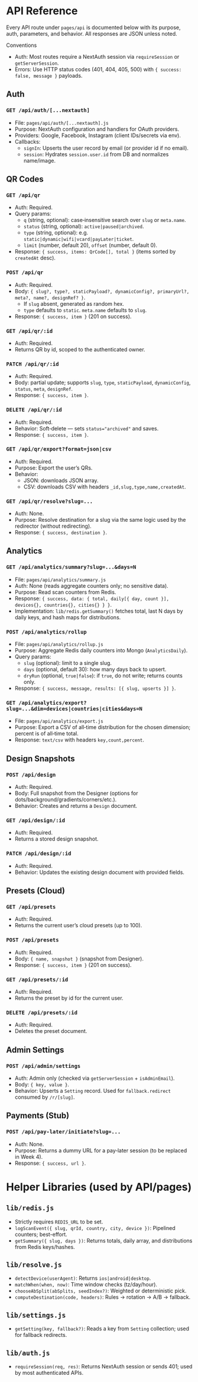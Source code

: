 # API Reference

Every API route under `pages/api` is documented below with its purpose, auth, parameters, and behavior. All responses are JSON unless noted.

Conventions
- Auth: Most routes require a NextAuth session via `requireSession` or `getServerSession`.
- Errors: Use HTTP status codes (401, 404, 405, 500) with `{ success: false, message }` payloads.

## Auth

### `GET /api/auth/[...nextauth]`
- File: `pages/api/auth/[...nextauth].js`
- Purpose: NextAuth configuration and handlers for OAuth providers.
- Providers: Google, Facebook, Instagram (client IDs/secrets via env).
- Callbacks:
  - `signIn`: Upserts the user record by email (or provider id if no email).
  - `session`: Hydrates `session.user.id` from DB and normalizes name/image.

## QR Codes

### `GET /api/qr`
- Auth: Required.
- Query params:
  - `q` (string, optional): case‑insensitive search over `slug` or `meta.name`.
  - `status` (string, optional): `active|paused|archived`.
  - `type` (string, optional): e.g. `static|dynamic|wifi|vcard|payLater|ticket`.
  - `limit` (number, default 20), `offset` (number, default 0).
- Response: `{ success, items: QrCode[], total }` (items sorted by `createdAt` desc).

### `POST /api/qr`
- Auth: Required.
- Body: `{ slug?, type?, staticPayload?, dynamicConfig?, primaryUrl?, meta?, name?, designRef? }`.
  - If `slug` absent, generated as random hex.
  - `type` defaults to `static`. `meta.name` defaults to `slug`.
- Response: `{ success, item }` (201 on success).

### `GET /api/qr/:id`
- Auth: Required.
- Returns QR by id, scoped to the authenticated owner.

### `PATCH /api/qr/:id`
- Auth: Required.
- Body: partial update; supports `slug`, `type`, `staticPayload`, `dynamicConfig`, `status`, `meta`, `designRef`.
- Response: `{ success, item }`.

### `DELETE /api/qr/:id`
- Auth: Required.
- Behavior: Soft‑delete — sets `status="archived"` and saves.
- Response: `{ success, item }`.

### `GET /api/qr/export?format=json|csv`
- Auth: Required.
- Purpose: Export the user’s QRs.
- Behavior:
  - JSON: downloads JSON array.
  - CSV: downloads CSV with headers `_id,slug,type,name,createdAt`.

### `GET /api/qr/resolve?slug=...`
- Auth: None.
- Purpose: Resolve destination for a slug via the same logic used by the redirector (without redirecting).
- Response: `{ success, destination }`.

## Analytics

### `GET /api/analytics/summary?slug=...&days=N`
- File: `pages/api/analytics/summary.js`
- Auth: None (reads aggregate counters only; no sensitive data).
- Purpose: Read scan counters from Redis.
- Response: `{ success, data: { total, daily[{ day, count }], devices{}, countries{}, cities{} } }`.
- Implementation: `lib/redis.getSummary()` fetches total, last N days by daily keys, and hash maps for distributions.

### `POST /api/analytics/rollup`
- File: `pages/api/analytics/rollup.js`
- Purpose: Aggregate Redis daily counters into Mongo (`AnalyticsDaily`).
- Query params:
  - `slug` (optional): limit to a single slug.
  - `days` (optional, default 30): how many days back to upsert.
  - `dryRun` (optional, `true|false`): if `true`, do not write; returns counts only.
- Response: `{ success, message, results: [{ slug, upserts }] }`.

### `GET /api/analytics/export?slug=...&dim=devices|countries|cities&days=N`
- File: `pages/api/analytics/export.js`
- Purpose: Export a CSV of all‑time distribution for the chosen dimension; percent is of all‑time total.
- Response: `text/csv` with headers `key,count,percent`.

## Design Snapshots

### `POST /api/design`
- Auth: Required.
- Body: Full snapshot from the Designer (options for dots/background/gradients/corners/etc.).
- Behavior: Creates and returns a `Design` document.

### `GET /api/design/:id`
- Auth: Required.
- Returns a stored design snapshot.

### `PATCH /api/design/:id`
- Auth: Required.
- Behavior: Updates the existing design document with provided fields.

## Presets (Cloud)

### `GET /api/presets`
- Auth: Required.
- Returns the current user’s cloud presets (up to 100).

### `POST /api/presets`
- Auth: Required.
- Body: `{ name, snapshot }` (snapshot from Designer).
- Response: `{ success, item }` (201 on success).

### `GET /api/presets/:id`
- Auth: Required.
- Returns the preset by id for the current user.

### `DELETE /api/presets/:id`
- Auth: Required.
- Deletes the preset document.

## Admin Settings

### `POST /api/admin/settings`
- Auth: Admin only (checked via `getServerSession` + `isAdminEmail`).
- Body: `{ key, value }`.
- Behavior: Upserts a `Setting` record. Used for `fallback.redirect` consumed by `/r/[slug]`.

## Payments (Stub)

### `POST /api/pay-later/initiate?slug=...`
- Auth: None.
- Purpose: Returns a dummy URL for a pay‑later session (to be replaced in Week 4).
- Response: `{ success, url }`.

# Helper Libraries (used by API/pages)

## `lib/redis.js`
- Strictly requires `REDIS_URL` to be set.
- `logScanEvent({ slug, qrId, country, city, device })`: Pipelined counters; best-effort.
- `getSummary({ slug, days })`: Returns totals, daily array, and distributions from Redis keys/hashes.

## `lib/resolve.js`
- `detectDevice(userAgent)`: Returns `ios|android|desktop`.
- `matchWhen(when, now)`: Time window checks (tz/day/hour).
- `chooseAbSplit(abSplits, seedIndex?)`: Weighted or deterministic pick.
- `computeDestination(code, headers)`: Rules → rotation → A/B → fallback.

## `lib/settings.js`
- `getSetting(key, fallback?)`: Reads a key from `Setting` collection; used for fallback redirects.

## `lib/auth.js`
- `requireSession(req, res)`: Returns NextAuth session or sends 401; used by most authenticated APIs.
